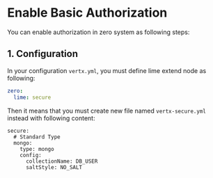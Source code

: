 # Enable Basic Authorization

You can enable authorization in zero system as following steps:

## 1. Configuration

In your configuration `vertx.yml`, you must define lime extend node as following:

```yaml
zero:
  lime: secure
```

Then it means that you must create new file named `vertx-secure.yml` instead with following content:

```
secure:
  # Standard Type
  mongo:
    type: mongo
    config:
      collectionName: DB_USER
      saltStyle: NO_SALT
```



